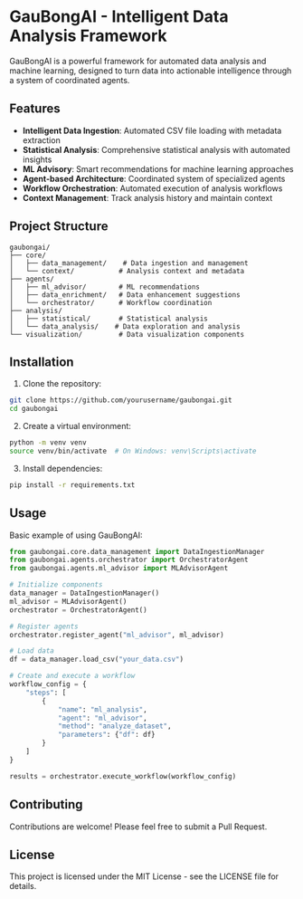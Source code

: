 # GauBongAI - Intelligent Data Analysis Framework

GauBongAI is a powerful framework for automated data analysis and machine learning, designed to turn data into actionable intelligence through a system of coordinated agents.

## Features

- **Intelligent Data Ingestion**: Automated CSV file loading with metadata extraction
- **Statistical Analysis**: Comprehensive statistical analysis with automated insights
- **ML Advisory**: Smart recommendations for machine learning approaches
- **Agent-based Architecture**: Coordinated system of specialized agents
- **Workflow Orchestration**: Automated execution of analysis workflows
- **Context Management**: Track analysis history and maintain context

## Project Structure

```
gaubongai/
├── core/
│   ├── data_management/    # Data ingestion and management
│   └── context/           # Analysis context and metadata
├── agents/
│   ├── ml_advisor/        # ML recommendations
│   ├── data_enrichment/   # Data enhancement suggestions
│   └── orchestrator/      # Workflow coordination
├── analysis/
│   ├── statistical/       # Statistical analysis
│   └── data_analysis/    # Data exploration and analysis
└── visualization/         # Data visualization components
```

## Installation

1. Clone the repository:
```bash
git clone https://github.com/yourusername/gaubongai.git
cd gaubongai
```

2. Create a virtual environment:
```bash
python -m venv venv
source venv/bin/activate  # On Windows: venv\Scripts\activate
```

3. Install dependencies:
```bash
pip install -r requirements.txt
```

## Usage

Basic example of using GauBongAI:

```python
from gaubongai.core.data_management import DataIngestionManager
from gaubongai.agents.orchestrator import OrchestratorAgent
from gaubongai.agents.ml_advisor import MLAdvisorAgent

# Initialize components
data_manager = DataIngestionManager()
ml_advisor = MLAdvisorAgent()
orchestrator = OrchestratorAgent()

# Register agents
orchestrator.register_agent("ml_advisor", ml_advisor)

# Load data
df = data_manager.load_csv("your_data.csv")

# Create and execute a workflow
workflow_config = {
    "steps": [
        {
            "name": "ml_analysis",
            "agent": "ml_advisor",
            "method": "analyze_dataset",
            "parameters": {"df": df}
        }
    ]
}

results = orchestrator.execute_workflow(workflow_config)
```

## Contributing

Contributions are welcome! Please feel free to submit a Pull Request.

## License

This project is licensed under the MIT License - see the LICENSE file for details.
